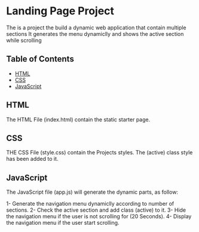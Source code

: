 # Landing Page Project
The is a project the build a dynamic web application that contain multiple sections
It generates the menu dynamiclly and shows the active section while scrolling
## Table of Contents

* [HTML](#HTML)
* [CSS](#CSS)
* [JavaScript](#JavaScript)

## HTML

The HTML File (index.html) contain the static starter page.

## CSS

THE CSS File (style.css) contain the Projects styles.
The (active) class style has been added to it.

## JavaScript

The JavaScript file (app.js) will generate the dynamic parts, as follow:

1- Generate the navigation menu dynamiclly according to number of sections.
2- Check the active section and add class (active) to it.
3- Hide the navigation menu if the user is not scrolling for (20 Seconds).
4- Display the navigation menu if the user start scrolling.
